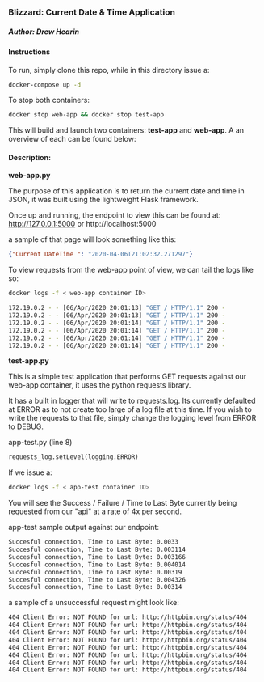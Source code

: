 
### Blizzard: Current Date & Time Application
##### Author: Drew Hearin

#### Instructions
To run, simply clone this repo, while in this directory issue a:
```sh
docker-compose up -d 
```
To stop both containers:
```sh
docker stop web-app && docker stop test-app
```


This will build and launch two containers: **test-app** and **web-app**.  A an overview of each can be found below:

#### Description:


**web-app.py**

The purpose of this application is to return the current date and time in JSON, it was built using the lightweight Flask framework.

Once up and running, the endpoint to view this can be found at:
http://127.0.0.1:5000 or http://localhost:5000

a sample of that page will look something like this:
```json
{"Current DateTime ": "2020-04-06T21:02:32.271297"}
```

To view requests from the web-app point of view, we can tail the logs like so: 
```sh
docker logs -f < web-app container ID> 
```
```sh
172.19.0.2 - - [06/Apr/2020 20:01:13] "GET / HTTP/1.1" 200 -
172.19.0.2 - - [06/Apr/2020 20:01:13] "GET / HTTP/1.1" 200 -
172.19.0.2 - - [06/Apr/2020 20:01:14] "GET / HTTP/1.1" 200 -
172.19.0.2 - - [06/Apr/2020 20:01:14] "GET / HTTP/1.1" 200 -
172.19.0.2 - - [06/Apr/2020 20:01:14] "GET / HTTP/1.1" 200 -
172.19.0.2 - - [06/Apr/2020 20:01:14] "GET / HTTP/1.1" 200 -
```

**test-app.py**

This is a simple test application that performs GET requests against our web-app container, it uses the python requests library.

It has a built in logger that will write to requests.log. Its currently defaulted at ERROR as to not create too large of a log file at this time.  If you wish to write the requests to that file, simply change the logging level from ERROR to DEBUG.

app-test.py (line 8) 
```py
requests_log.setLevel(logging.ERROR)
```
If we issue a:
```sh
docker logs -f < app-test container ID> 
```
You will see the Success / Failure / Time to Last Byte currently being requested from our "api" at a rate of 4x per second.

app-test sample output against our endpoint:
```sh
Succesful connection, Time to Last Byte: 0.0033
Succesful connection, Time to Last Byte: 0.003114
Succesful connection, Time to Last Byte: 0.003166
Succesful connection, Time to Last Byte: 0.004014
Succesful connection, Time to Last Byte: 0.00319
Succesful connection, Time to Last Byte: 0.004326
Succesful connection, Time to Last Byte: 0.00314
```

a sample of a unsuccessful request might look like:

```sh
404 Client Error: NOT FOUND for url: http://httpbin.org/status/404
404 Client Error: NOT FOUND for url: http://httpbin.org/status/404
404 Client Error: NOT FOUND for url: http://httpbin.org/status/404
404 Client Error: NOT FOUND for url: http://httpbin.org/status/404
404 Client Error: NOT FOUND for url: http://httpbin.org/status/404
404 Client Error: NOT FOUND for url: http://httpbin.org/status/404
404 Client Error: NOT FOUND for url: http://httpbin.org/status/404
404 Client Error: NOT FOUND for url: http://httpbin.org/status/404
```
